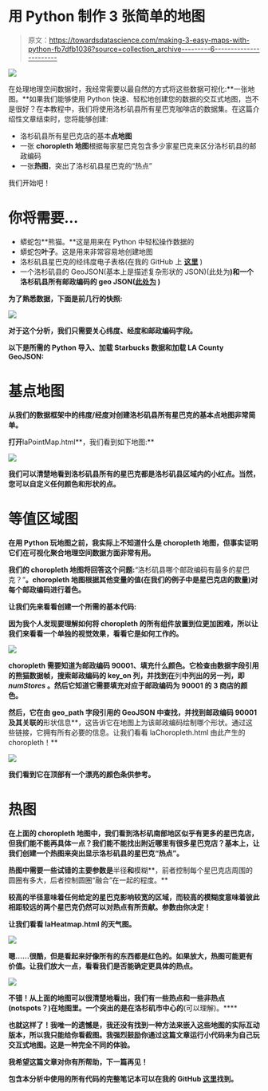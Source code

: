 # 用 Python 制作 3 张简单的地图

> 原文：<https://towardsdatascience.com/making-3-easy-maps-with-python-fb7dfb1036?source=collection_archive---------6----------------------->

![](img/0bb46d5ad1f5ccc71798823f02e1a9b1.png)

在处理地理空间数据时，我经常需要以最自然的方式将这些数据可视化:**一张地图。**如果我们能够使用 Python 快速、轻松地创建您的数据的交互式地图，岂不是很好？在本教程中，我们将使用洛杉矶县所有星巴克咖啡店的数据集。在这篇介绍性文章结束时，您将能够创建:

*   洛杉矶县所有星巴克店的基本**点地图**
*   一张 **choropleth 地图**根据每家星巴克包含多少家星巴克来区分洛杉矶县的邮政编码
*   一张**热图**，突出了洛杉矶县星巴克的“热点”

我们开始吧！

# 你将需要…

*   蟒蛇包**熊猫。**这是用来在 Python 中轻松操作数据的
*   蟒蛇包**叶子**。这是用来非常容易地创建地图
*   洛杉矶县星巴克的经纬度电子表格(在我的 GitHub 上 [**这里**](https://github.com/ritvikmath/StarbucksStoreScraping/blob/master/starbucksInLACounty.csv) )
*   一个洛杉矶县的 GeoJSON(基本上是描述复杂形状的 JSON)(此处为[](https://github.com/ritvikmath/StarbucksStoreScraping/blob/master/laMap.geojson)**)和一个洛杉矶县所有邮政编码的 geo JSON([**此处为**](https://github.com/ritvikmath/StarbucksStoreScraping/blob/master/laZips.geojson) )**

**为了熟悉数据，下面是前几行的快照:**

**![](img/f9a91db392ebd63c192919d02c6c96db.png)**

**对于这个分析，我们只需要关心纬度、经度和邮政编码字段。**

**以下是所需的 Python 导入、加载 Starbucks 数据和加载 LA County GeoJSON:**

# **基点地图**

**从我们的数据框架中的纬度/经度对创建洛杉矶县所有星巴克的基本点地图非常简单。**

**打开**laPointMap.html**，我们看到如下地图:**

**![](img/423aa05baeacf23575bc7e7c0daa9c30.png)**

**我们可以清楚地看到洛杉矶县所有的星巴克都是洛杉矶县区域内的小红点。当然，您可以自定义任何颜色和形状的点。**

# **等值区域图**

**在用 Python 玩地图之前，我实际上不知道什么是 choropleth 地图，但事实证明它们在可视化聚合地理空间数据方面非常有用。**

**我们的 choropleth 地图将回答这个问题:**“洛杉矶县哪个邮政编码有最多的星巴克？”**。choropleth 地图根据其他变量的值(在我们的例子中是星巴克店的数量)对每个邮政编码进行着色。**

**让我们先来看看创建一个所需的基本代码:**

**因为我个人发现要理解如何将 choropleth 的所有组件放置到位更加困难，所以让我们来看看一个单独的视觉效果，看看它是如何工作的。**

**![](img/7cc1d7b19ce6bb3d22a60a5b504682bd.png)**

**choropleth 需要知道为邮政编码 **90001、**填充什么颜色。它检查由**数据**字段引用的熊猫数据帧，搜索邮政编码的 **key_on** 列，并找到在**列**中列出的另一列，即 *numStores* 。然后它知道它需要填充对应于邮政编码为 **90001** 的 **3 商店**的颜色。**

**然后，它在由 **geo_path** 字段引用的 GeoJSON 中查找，并找到邮政编码 **90001** 及其关联的**形状信息**，这告诉它在地图上为该邮政编码绘制哪个形状。通过这些链接，它拥有所有必要的信息。让我们看看 laChoropleth.html 由此产生的 choropleth！**

**![](img/b50e70802e8f4d61c52fcca3f5f93924.png)**

**我们看到它在顶部有一个漂亮的颜色条供参考。**

# **热图**

**在上面的 choropleth 地图中，我们看到洛杉矶南部地区似乎有更多的星巴克店，但我们能不能再具体一点？我们能不能找出附近哪里有很多星巴克店？基本上，让我们创建一个热图来突出显示洛杉矶县的星巴克“热点”。**

**热图中需要一些试错的主要参数是**半径**和**模糊**，前者控制每个星巴克店周围的圆圈有多大，后者控制圆圈“融合”在一起的程度。**

**较高的半径意味着任何给定的星巴克影响较宽的区域，而较高的模糊度意味着彼此相距较远的两个星巴克仍然可以对热点有所贡献。参数由你决定！**

**让我们看看 laHeatmap.html 的天气图。**

**![](img/9284f2d4c244a05f5ff686c66c8774f6.png)**

**嗯……很酷，但是看起来好像所有的东西都是红色的。如果放大，热图可能更有价值。让我们放大一点，看看我们是否能确定更具体的热点。**

**![](img/1afe29b6b8be4236626d84d54abfb7ab.png)**

**不错！从上面的地图可以很清楚地看出，我们有一些热点和一些非热点(notspots？)在地图里。一个突出的是在洛杉矶市中心的**(可以理解)。****

****也就这样了！我唯一的遗憾是，我还没有找到一种方法来嵌入这些地图的实际互动版本，所以我只能给你看截图。我**强烈鼓励**你通过这篇文章运行小代码来为自己玩交互式地图。这是一种完全不同的体验。****

****我希望这篇文章对你有所帮助，下一篇再见！****

****包含本分析中使用的所有代码的完整笔记本可以在我的 GitHub [这里](https://github.com/ritvikmath/StarbucksStoreScraping/blob/master/MakingLAMaps.ipynb)找到。****
